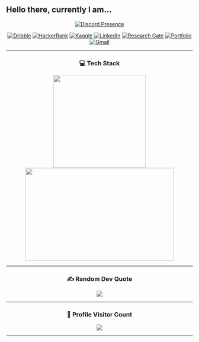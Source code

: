 ## Hello there, currently I am...

<div align="center">
    <a href="https://discordapp.com/users/1185264903670485073">
        <img src="https://lanyard.cnrad.dev/api/1185264903670485073?idleMessage=Probably%20brainstorming..." alt="Discord Presence")
    </a>
    <div>
        
[![Dribble](https://img.shields.io/badge/Dribbble-EA4C89?style=for-the-badge&logo=dribbble&logoColor=white)](https://dribbble.com/iABnormal) 
[![HackerRank](https://img.shields.io/badge/-Hackerrank-2EC866?style=for-the-badge&logo=HackerRank&logoColor=white)](https://www.hackerrank.com/profile/amanbarthwal0110) 
[![Kaggle](https://img.shields.io/badge/Kaggle-20BEFF?style=for-the-badge&logo=Kaggle&logoColor=white)](https://www.kaggle.com/amanbarthwal)
[![LinkedIn](https://img.shields.io/badge/LinkedIn-0077B5?style=for-the-badge&logo=linkedin&logoColor=white)](http://linkedin.com/in/aman-barthwal-iabn0rma1/) 
[![Research Gate](https://img.shields.io/badge/Research_Gate-00CCBB.svg?&style=for-the-badge&logo=ResearchGate&logoColor=white)](https://www.researchgate.net/profile/Aman-Barthwal)
[![Portfolio](https://img.shields.io/badge/Portfolio-255E63?style=for-the-badge&logo=About.me&logoColor=white)](http://i-abnormal.netlify.app)
[![Gmail](https://img.shields.io/badge/Gmail-D14836?style=for-the-badge&logo=gmail&logoColor=white)](mailto:amanbarthwal0110@gmail.com?subject=Subject%20Of%20Matter)
    </div>

</div> 

---

<div align=center>
    <h3><b>💻 Tech Stack</b></h3>
    <img src="https://github-readme-stats.vercel.app/api/top-langs/?username=iABn0rma1&langs_count=20&layout=compact&size_weight=0.1&count_weight=0.1&theme=radical" height="250px" //>
    <img src="https://stats.quine.sh/iABn0rma1/topics-over-time?theme=dark" height="250px" width="400" />
</div>

<div align="center>
    <img src="https://github-readme-streak-stats.herokuapp.com?user=iABn0rma1&theme=gruvbox-light&date_format=j%20M%5B%20Y%5D&background=000000&sideNums=7fff00&sideLabels=EBEBEB&dates=3672a5&hide_current_streak=true&hide_border=true" alt="GitHub Streak" width="500">
</div>

---

<div align=center>
    <h3><b>✍️ Random Dev Quote</b></h3>

![](https://quotes-github-readme.vercel.app/api?type=horizontal&theme=radical)

</div>

---

<div align=center>
    <h3><b>📍 Profile Visitor Count</b></h3>
</div>


<p align="center" >   
    <img src="https://profile-counter.glitch.me/iABn0rma1/count.svg" />  
</p>

---
